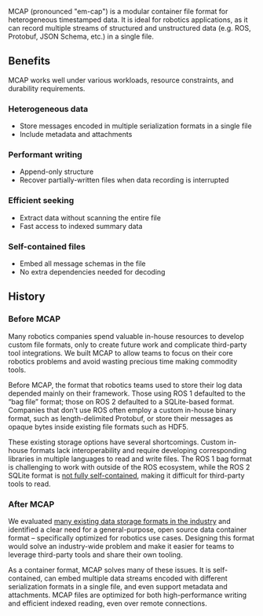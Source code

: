 MCAP (pronounced "em-cap") is a modular container file format for heterogeneous timestamped data. It is ideal for robotics applications, as it can record multiple streams of structured and unstructured data (e.g. ROS, Protobuf, JSON Schema, etc.) in a single file.

## Benefits

MCAP works well under various workloads, resource constraints, and durability requirements.

### Heterogeneous data

- Store messages encoded in multiple serialization formats in a single file
- Include metadata and attachments

### Performant writing

- Append-only structure
- Recover partially-written files when data recording is interrupted

### Efficient seeking

- Extract data without scanning the entire file
- Fast access to indexed summary data

### Self-contained files

- Embed all message schemas in the file
- No extra dependencies needed for decoding

## History

### Before MCAP

Many robotics companies spend valuable in-house resources to develop custom file formats, only to create future work and complicate third-party tool integrations. We built MCAP to allow teams to focus on their core robotics problems and avoid wasting precious time making commodity tools.

Before MCAP, the format that robotics teams used to store their log data depended mainly on their framework. Those using ROS 1 defaulted to the “bag file” format; those on ROS 2 defaulted to a SQLite-based format. Companies that don’t use ROS often employ a custom in-house binary format, such as length-delimited Protobuf, or store their messages as opaque bytes inside existing file formats such as HDF5.

These existing storage options have several shortcomings. Custom in-house formats lack interoperability and require developing corresponding libraries in multiple languages to read and write files. The ROS 1 bag format is challenging to work with outside of the ROS ecosystem, while the ROS 2 SQLite format is [not fully self-contained](https://github.com/ros2/rosbag2/issues/782), making it difficult for third-party tools to read.

### After MCAP

We evaluated [many existing data storage formats in the industry](https://github.com/foxglove/mcap/blob/main/docs/motivation/evaluation-of-robotics-data-recording-file-formats.md) and identified a clear need for a general-purpose, open source data container format – specifically optimized for robotics use cases. Designing this format would solve an industry-wide problem and make it easier for teams to leverage third-party tools and share their own tooling.

As a container format, MCAP solves many of these issues. It is self-contained, can embed multiple data streams encoded with different serialization formats in a single file, and even support metadata and attachments. MCAP files are optimized for both high-performance writing and efficient indexed reading, even over remote connections.
